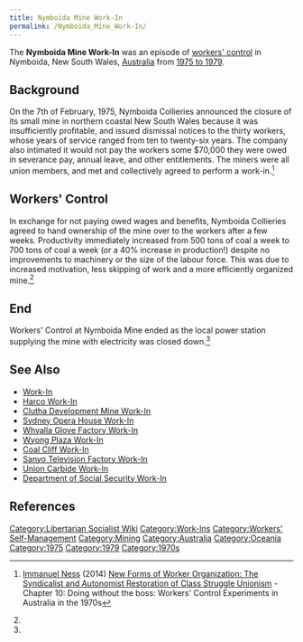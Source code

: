 ```yaml
---
title: Nymboida Mine Work-In
permalink: /Nymboida_Mine_Work-In/
---
```


The **Nymboida Mine Work-In** was an episode of [workers'
control](Workers'_Self-Management.md "wikilink") in Nymboida, New South
Wales, [Australia](Commonwealth_of_Australia.md "wikilink") from [1975 to
1979](Timeline_of_Libertarian_Socialism_in_Oceania.md "wikilink").

## Background

On the 7th of February, 1975, Nymboida Collieries announced the closure
of its small mine in northern coastal New South Wales because it was
insufficiently profitable, and issued dismissal notices to the thirty
workers, whose years of service ranged from ten to twenty-six years. The
company also intimated it would not pay the workers some \$70,000 they
were owed in severance pay, annual leave, and other entitlements. The
miners were all union members, and met and collectively agreed to
perform a work-in.[^1]

## Workers' Control

In exchange for not paying owed wages and benefits, Nymboida Collieries
agreed to hand ownership of the mine over to the workers after a few
weeks. Productivity immediately increased from 500 tons of coal a week
to 700 tons of coal a week (or a 40% increase in production!) despite no
improvements to machinery or the size of the labour force. This was due
to increased motivation, less skipping of work and a more efficiently
organized mine.[^2]

## End

Workers' Control at Nymboida Mine ended as the local power station
supplying the mine with electricity was closed down.[^3]

## See Also

- [Work-In](Work-In.md "wikilink")
- [Harco Work-In](Harco_Work-In.md "wikilink")
- [Clutha Development Mine
  Work-In](Clutha_Development_Mine_Work-In.md "wikilink")
- [Sydney Opera House Work-In](Sydney_Opera_House_Work-In.md "wikilink")
- [Whyalla Glove Factory
  Work-In](Whyalla_Glove_Factory_Work-In.md "wikilink")
- [Wyong Plaza Work-In](Wyong_Plaza_Work-In.md "wikilink")
- [Coal Cliff Work-In](Coal_Cliff_Work-In.md "wikilink")
- [Sanyo Television Factory
  Work-In](Sanyo_Television_Factory_Work-In.md "wikilink")
- [Union Carbide Work-In](Union_Carbide_Work-In.md "wikilink")
- [Department of Social Security
  Work-In](Department_of_Social_Security_Work-In.md "wikilink")

## References

<references />

[Category:Libertarian Socialist
Wiki](Category:Libertarian_Socialist_Wiki.md "wikilink")
[Category:Work-Ins](Category:Work-Ins.md "wikilink") [Category:Workers'
Self-Management](Category:Workers'_Self-Management.md "wikilink")
[Category:Mining](Category:Mining.md "wikilink")
[Category:Australia](Category:Australia.md "wikilink")
[Category:Oceania](Category:Oceania.md "wikilink")
[Category:1975](Category:1975.md "wikilink")
[Category:1979](Category:1979.md "wikilink")
[Category:1970s](Category:1970s.md "wikilink")

[^1]: [Immanuel Ness](Immanuel_Ness.md "wikilink") (2014) [New Forms of
    Worker Organization: The Syndicalist and Autonomist Restoration of
    Class Struggle
    Unionism](New_Forms_of_Worker_Organization:_The_Syndicalist_and_Autonomist_Restoration_of_Class_Struggle_Unionism.md "wikilink") -
    Chapter 10: Doing without the boss: Workers' Control Experiments in
    Australia in the 1970s

[^2]:

[^3]: